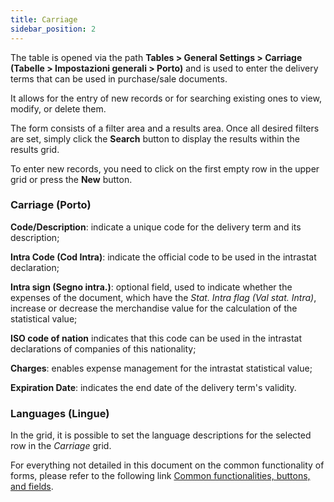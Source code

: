 ```yaml
---
title: Carriage
sidebar_position: 2
---
```


The table is opened via the path **Tables > General Settings > Carriage (Tabelle > Impostazioni generali > Porto)** and is used to enter the delivery terms that can be used in purchase/sale documents.

It allows for the entry of new records or for searching existing ones to view, modify, or delete them.

The form consists of a filter area and a results area. Once all desired filters are set, simply click the **Search** button to display the results within the results grid.

To enter new records, you need to click on the first empty row in the upper grid or press the **New** button. 

### Carriage (Porto)

**Code/Description**: indicate a unique code for the delivery term and its description;

**Intra Code (Cod Intra)**: indicate the official code to be used in the intrastat declaration;


**Intra sign (Segno intra.)**: optional field, used to indicate whether the expenses of the document, which have the *Stat. Intra flag (Val stat. Intra)*, increase or decrease the merchandise value for the calculation of the statistical value;

**ISO code of nation** indicates that this code can be used in the intrastat declarations of companies of this nationality;

**Charges**: enables expense management for the intrastat statistical value;

**Expiration Date**: indicates the end date of the delivery term's validity.

### Languages (Lingue)

In the grid, it is possible to set the language descriptions for the selected row in the *Carriage* grid.

For everything not detailed in this document on the common functionality of forms, please refer to the following link [Common functionalities, buttons, and fields](/docs/guide/common).